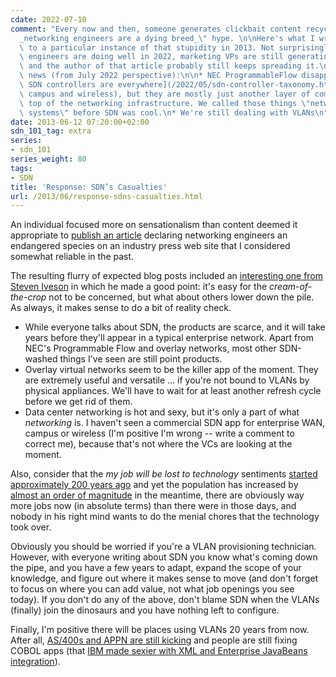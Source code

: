 ```yaml
---
cdate: 2022-07-10
comment: "Every now and then, someone generates clickbait content recycling the \"\
  _networking engineers are a dying breed_\" hype. \n\nHere's what I wrote as a response\
  \ to a particular instance of that stupidity in 2013. Not surprisingly, networking\
  \ engineers are doing well in 2022, marketing VPs are still generating nonsense,\
  \ and the author of that article probably still keeps spreading it.\n\nIn related\
  \ news (from July 2022 perspective):\n\n* NEC ProgrammableFlow disappeared\n* [So-called\
  \ SDN controllers are everywhere](/2022/05/sdn-controller-taxonomy.html) (including\
  \ campus and wireless), but they are mostly just another layer of complexity on\
  \ top of the networking infrastructure. We called those things \"network management\
  \ systems\" before SDN was cool.\n* We're still dealing with VLANs\n"
date: 2013-06-12 07:20:00+02:00
sdn_101_tag: extra
series:
- sdn_101
series_weight: 80
tags:
- SDN
title: 'Response: SDN’s Casualties'
url: /2013/06/response-sdns-casualties.html
---
```

An individual focused more on sensationalism than content deemed it appropriate to [publish an article](http://www.theregister.co.uk/2013/05/24/network_configuration_automation/) declaring networking engineers an endangered species on an industry press web site that I considered somewhat reliable in the past.

The resulting flurry of expected blog posts included an [interesting one from Steven Iveson](http://packetpushers.net/youve-changed-sdns-casualties/) in which he made a good point: it's easy for the *cream-of-the-crop* not to be concerned, but what about others lower down the pile. As always, it makes sense to do a bit of reality check.
<!--more-->
-   While everyone talks about SDN, the products are scarce, and it will take years before they'll appear in a typical enterprise network. Apart from NEC's Programmable Flow and overlay networks, most other SDN-washed things I've seen are still point products.
-   Overlay virtual networks seem to be the killer app of the moment. They are extremely useful and versatile \... if you're not bound to VLANs by physical appliances. We'll have to wait for at least another refresh cycle before we get rid of them.
-   Data center networking is hot and sexy, but it's only a part of what *networking* is. I haven't seen a commercial SDN app for enterprise WAN, campus or wireless (I'm positive I'm wrong -- write a comment to correct me), because that's not where the VCs are looking at the moment.

Also, consider that the *my job will be lost to technology* sentiments [started approximately 200 years ago](http://en.wikipedia.org/wiki/Swing_Riots) and yet the population has increased by [almost an order of magnitude](http://en.wikipedia.org/wiki/World_population_estimates) in the meantime, there are obviously way more jobs now (in absolute terms) than there were in those days, and nobody in his right mind wants to do the menial chores that the technology took over.

Obviously you should be worried if you're a VLAN provisioning technician. However, with everyone writing about SDN you know what's coming down the pipe, and you have a few years to adapt, expand the scope of your knowledge, and figure out where it makes sense to move (and don't forget to focus on where you can add value, not what job openings you see today). If you don't do any of the above, don't blame SDN when the VLANs (finally) join the dinosaurs and you have nothing left to configure.

Finally, I'm positive there will be places using VLANs 20 years from now. After all, [AS/400s and APPN are still kicking](http://it20.info/2012/09/cloud-and-the-three-it-geographies-silicon-valley-us-and-rest-of-the-world/) and people are still fixing COBOL apps (that [IBM made sexier with XML and Enterprise JavaBeans integration](https://www.computerworld.com/article/2564558/ibm-looks-to-modernize-cobol.html)).
